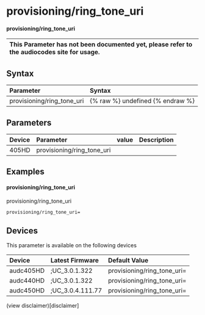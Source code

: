 ﻿---
description: provisioning/ring_tone_uri
search: false
---

# provisioning/ring_tone_uri

#### provisioning/ring_tone_uri


| This Parameter has not been documented yet, please refer to the audiocodes site for usage.  |
| :--- |

## Syntax
| Parameter | Syntax |
| :--- | :--- |
|provisioning/ring_tone_uri | {% raw %} undefined {% endraw %} |

## Parameters
|Device|Parameter|value|Description|
|:---|:---|:---|:---|
| 405HD | provisioning/ring_tone_uri |  |  |

## Examples
#### provisioning/ring_tone_uri

provisioning/ring_tone_uri

```
provisioning/ring_tone_uri=
```

## Devices
This parameter is available on the following devices

| Device | Latest Firmware | Default Value |
|:---|:---|:---|
| audc405HD | ;UC_3.0.1.322 | provisioning/ring_tone_uri= 
| audc440HD | ;UC_3.0.1.322 | provisioning/ring_tone_uri= 
| audc450HD | ;UC_3.0.4.111.77 | provisioning/ring_tone_uri= 

(view disclaimer)[disclaimer]
